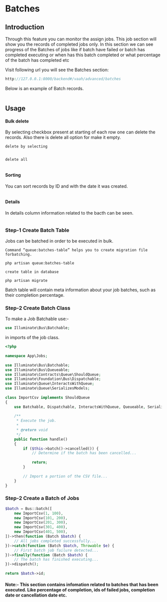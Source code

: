 # Batches

[comment]: <> ([[toc]])

## Introduction

Through this feature you can monitor the assign jobs. This job section will show you the records of completed jobs only.
In this section we can see progress of the Batches of jobs like if batch have failed or batch has completed executing or when has this batch completed or what percentage of the batch has completed etc

Visit following url you will see the Batches section:

```php
http://127.0.0.1:8000/backend#/vaah/advanced/batches
```

Below is an example of Batch records.

<img :src="$withBase('/images//batches/list.png')">

## Usage

#### Bulk delete

By selecting checkbox present at starting of each row one can delete the records. Also there is delete all option for make it empty.

```delete by selecting```

<img :src="$withBase('/images/batches/single-delete.png')">

```delete all```

<img :src="$withBase('/images/batches/delete-bulk.png')">

#### Sorting
You can sort records by ID and with the date it was created.

<img :src="$withBase('/images/batches/sort.png')">

#### Details
In details column information related to the bacth can be seen.

<img :src="$withBase('/images/batches/details.png')">

### Step-1 Create Batch Table

Jobs can be batched in order to be executed in bulk.

```Command “queue:batches-table” helps you to create migration file forbatching.```
```
php artisan queue:batches-table 
```

```create table in database```
```
php artisan migrate 
```

Batch table will contain meta information about your job batches, such as their completion percentage.

### Step-2 Create Batch Class
To make a Job Batchable use:-
```php  
use Illuminate\Bus\Batchable;
```
in imports of the job class.

```php
<?php
 
namespace App\Jobs;
 
use Illuminate\Bus\Batchable;
use Illuminate\Bus\Queueable;
use Illuminate\Contracts\Queue\ShouldQueue;
use Illuminate\Foundation\Bus\Dispatchable;
use Illuminate\Queue\InteractsWithQueue;
use Illuminate\Queue\SerializesModels;
 
class ImportCsv implements ShouldQueue
{
    use Batchable, Dispatchable, InteractsWithQueue, Queueable, SerializesModels;
 
    /**
     * Execute the job.
     *
     * @return void
     */
    public function handle()
    {
        if ($this->batch()->cancelled()) {
            // Determine if the batch has been cancelled...
 
            return;
        }
 
        // Import a portion of the CSV file...
    }
}
```
### Step-2 Create a Batch of Jobs

```php
$batch = Bus::batch([
    new ImportCsv(1, 100),
    new ImportCsv(101, 200),
    new ImportCsv(201, 300),
    new ImportCsv(301, 400),
    new ImportCsv(401, 500),
])->then(function (Batch $batch) {
    // All jobs completed successfully...
})->catch(function (Batch $batch, Throwable $e) {
    // First batch job failure detected...
})->finally(function (Batch $batch) {
    // The batch has finished executing...
})->dispatch();
 
return $batch->id;
```


#### Note:- This section contains infomation related to batches that has been executed. Like percentage of completion, ids of failed jobs, completion date or cancellation date etc. 
